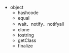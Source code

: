 - object
  - hashcode
  - equal
  - wait、notify、notifyall
  - clone
  - tostring
  - getClass
  - finalize